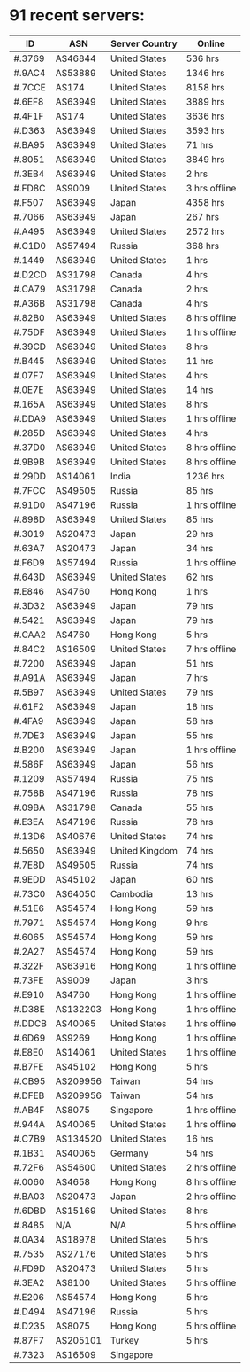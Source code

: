 # 91 recent servers:

| ID | ASN | Server Country | Online |
| ------ | ------ | ------ | ------ |
| #.3769 | AS46844 | United States | 536 hrs |
| #.9AC4 | AS53889 | United States | 1346 hrs |
| #.7CCE | AS174 | United States | 8158 hrs |
| #.6EF8 | AS63949 | United States | 3889 hrs |
| #.4F1F | AS174 | United States | 3636 hrs |
| #.D363 | AS63949 | United States | 3593 hrs |
| #.BA95 | AS63949 | United States | 71 hrs |
| #.8051 | AS63949 | United States | 3849 hrs |
| #.3EB4 | AS63949 | United States | 2 hrs |
| #.FD8C | AS9009 | United States | 3 hrs offline |
| #.F507 | AS63949 | Japan | 4358 hrs |
| #.7066 | AS63949 | Japan | 267 hrs |
| #.A495 | AS63949 | United States | 2572 hrs |
| #.C1D0 | AS57494 | Russia | 368 hrs |
| #.1449 | AS63949 | United States | 1 hrs |
| #.D2CD | AS31798 | Canada | 4 hrs |
| #.CA79 | AS31798 | Canada | 2 hrs |
| #.A36B | AS31798 | Canada | 4 hrs |
| #.82B0 | AS63949 | United States | 8 hrs offline |
| #.75DF | AS63949 | United States | 1 hrs offline |
| #.39CD | AS63949 | United States | 8 hrs |
| #.B445 | AS63949 | United States | 11 hrs |
| #.07F7 | AS63949 | United States | 4 hrs |
| #.0E7E | AS63949 | United States | 14 hrs |
| #.165A | AS63949 | United States | 8 hrs |
| #.DDA9 | AS63949 | United States | 1 hrs offline |
| #.285D | AS63949 | United States | 4 hrs |
| #.37D0 | AS63949 | United States | 8 hrs offline |
| #.9B9B | AS63949 | United States | 8 hrs offline |
| #.29DD | AS14061 | India | 1236 hrs |
| #.7FCC | AS49505 | Russia | 85 hrs |
| #.91D0 | AS47196 | Russia | 1 hrs offline |
| #.898D | AS63949 | United States | 85 hrs |
| #.3019 | AS20473 | Japan | 29 hrs |
| #.63A7 | AS20473 | Japan | 34 hrs |
| #.F6D9 | AS57494 | Russia | 1 hrs offline |
| #.643D | AS63949 | United States | 62 hrs |
| #.E846 | AS4760 | Hong Kong | 1 hrs |
| #.3D32 | AS63949 | Japan | 79 hrs |
| #.5421 | AS63949 | Japan | 79 hrs |
| #.CAA2 | AS4760 | Hong Kong | 5 hrs |
| #.84C2 | AS16509 | United States | 7 hrs offline |
| #.7200 | AS63949 | Japan | 51 hrs |
| #.A91A | AS63949 | Japan | 7 hrs |
| #.5B97 | AS63949 | United States | 79 hrs |
| #.61F2 | AS63949 | Japan | 18 hrs |
| #.4FA9 | AS63949 | Japan | 58 hrs |
| #.7DE3 | AS63949 | Japan | 55 hrs |
| #.B200 | AS63949 | Japan | 1 hrs offline |
| #.586F | AS63949 | Japan | 56 hrs |
| #.1209 | AS57494 | Russia | 75 hrs |
| #.758B | AS47196 | Russia | 78 hrs |
| #.09BA | AS31798 | Canada | 55 hrs |
| #.E3EA | AS47196 | Russia | 78 hrs |
| #.13D6 | AS40676 | United States | 74 hrs |
| #.5650 | AS63949 | United Kingdom | 74 hrs |
| #.7E8D | AS49505 | Russia | 74 hrs |
| #.9EDD | AS45102 | Japan | 60 hrs |
| #.73C0 | AS64050 | Cambodia | 13 hrs |
| #.51E6 | AS54574 | Hong Kong | 59 hrs |
| #.7971 | AS54574 | Hong Kong | 9 hrs |
| #.6065 | AS54574 | Hong Kong | 59 hrs |
| #.2A27 | AS54574 | Hong Kong | 59 hrs |
| #.322F | AS63916 | Hong Kong | 1 hrs offline |
| #.73FE | AS9009 | Japan | 3 hrs |
| #.E910 | AS4760 | Hong Kong | 1 hrs offline |
| #.D38E | AS132203 | Hong Kong | 1 hrs offline |
| #.DDCB | AS40065 | United States | 1 hrs offline |
| #.6D69 | AS9269 | Hong Kong | 1 hrs offline |
| #.E8E0 | AS14061 | United States | 1 hrs offline |
| #.B7FE | AS45102 | Hong Kong | 5 hrs |
| #.CB95 | AS209956 | Taiwan | 54 hrs |
| #.DFEB | AS209956 | Taiwan | 54 hrs |
| #.AB4F | AS8075 | Singapore | 1 hrs offline |
| #.944A | AS40065 | United States | 1 hrs offline |
| #.C7B9 | AS134520 | United States | 16 hrs |
| #.1B31 | AS40065 | Germany | 54 hrs |
| #.72F6 | AS54600 | United States | 2 hrs offline |
| #.0060 | AS4658 | Hong Kong | 8 hrs offline |
| #.BA03 | AS20473 | Japan | 2 hrs offline |
| #.6DBD | AS15169 | United States | 8 hrs |
| #.8485 | N/A | N/A | 5 hrs offline |
| #.0A34 | AS18978 | United States | 5 hrs |
| #.7535 | AS27176 | United States | 5 hrs |
| #.FD9D | AS20473 | United States | 5 hrs |
| #.3EA2 | AS8100 | United States | 5 hrs offline |
| #.E206 | AS54574 | Hong Kong | 5 hrs |
| #.D494 | AS47196 | Russia | 5 hrs |
| #.D235 | AS8075 | Hong Kong | 5 hrs offline |
| #.87F7 | AS205101 | Turkey | 5 hrs |
| #.7323 | AS16509 | Singapore | |

